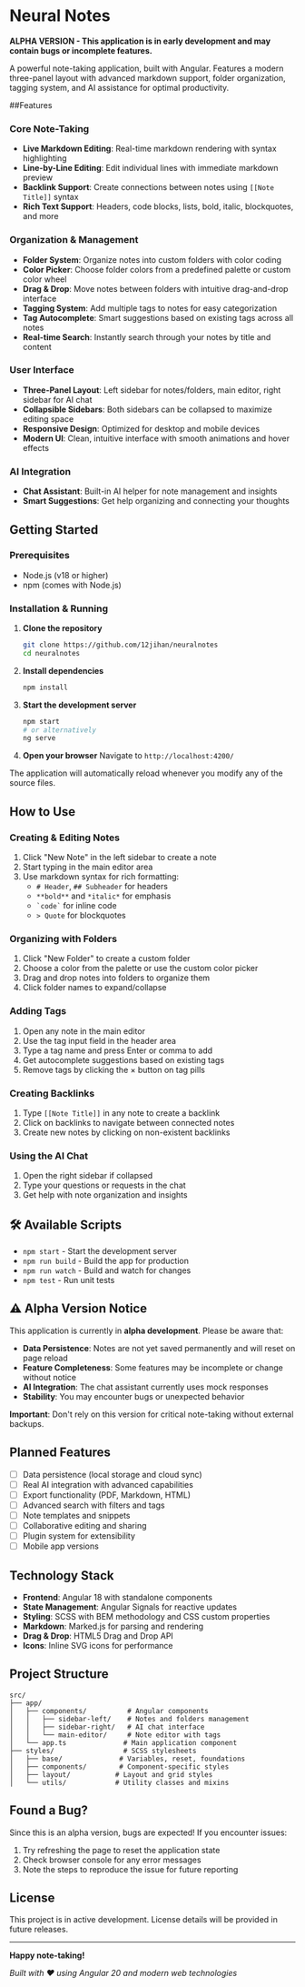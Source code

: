 # Neural Notes

**ALPHA VERSION - This application is in early development and may contain bugs or incomplete features.**

A powerful note-taking application, built with Angular. Features a modern three-panel layout with advanced markdown support, folder organization, tagging system, and AI assistance for optimal productivity.

##Features

### Core Note-Taking
- **Live Markdown Editing**: Real-time markdown rendering with syntax highlighting
- **Line-by-Line Editing**: Edit individual lines with immediate markdown preview
- **Backlink Support**: Create connections between notes using `[[Note Title]]` syntax
- **Rich Text Support**: Headers, code blocks, lists, bold, italic, blockquotes, and more

### Organization & Management
- **Folder System**: Organize notes into custom folders with color coding
- **Color Picker**: Choose folder colors from a predefined palette or custom color wheel
- **Drag & Drop**: Move notes between folders with intuitive drag-and-drop interface
- **Tagging System**: Add multiple tags to notes for easy categorization
- **Tag Autocomplete**: Smart suggestions based on existing tags across all notes
- **Real-time Search**: Instantly search through your notes by title and content

### User Interface
- **Three-Panel Layout**: Left sidebar for notes/folders, main editor, right sidebar for AI chat
- **Collapsible Sidebars**: Both sidebars can be collapsed to maximize editing space
- **Responsive Design**: Optimized for desktop and mobile devices
- **Modern UI**: Clean, intuitive interface with smooth animations and hover effects

### AI Integration
- **Chat Assistant**: Built-in AI helper for note management and insights
- **Smart Suggestions**: Get help organizing and connecting your thoughts

## Getting Started

### Prerequisites
- Node.js (v18 or higher)
- npm (comes with Node.js)

### Installation & Running

1. **Clone the repository**
   ```bash
   git clone https://github.com/12jihan/neuralnotes
   cd neuralnotes
   ```

2. **Install dependencies**
   ```bash
   npm install
   ```

3. **Start the development server**
   ```bash
   npm start
   # or alternatively
   ng serve
   ```

4. **Open your browser**
   Navigate to `http://localhost:4200/`

The application will automatically reload whenever you modify any of the source files.

## How to Use

### Creating & Editing Notes
1. Click "New Note" in the left sidebar to create a note
2. Start typing in the main editor area
3. Use markdown syntax for rich formatting:
   - `# Header`, `## Subheader` for headers
   - `**bold**` and `*italic*` for emphasis
   - `` `code` `` for inline code
   - `> Quote` for blockquotes

### Organizing with Folders
1. Click "New Folder" to create a custom folder
2. Choose a color from the palette or use the custom color picker
3. Drag and drop notes into folders to organize them
4. Click folder names to expand/collapse

### Adding Tags
1. Open any note in the main editor
2. Use the tag input field in the header area
3. Type a tag name and press Enter or comma to add
4. Get autocomplete suggestions based on existing tags
5. Remove tags by clicking the × button on tag pills

### Creating Backlinks
1. Type `[[Note Title]]` in any note to create a backlink
2. Click on backlinks to navigate between connected notes
3. Create new notes by clicking on non-existent backlinks

### Using the AI Chat
1. Open the right sidebar if collapsed
2. Type your questions or requests in the chat
3. Get help with note organization and insights

## 🛠 Available Scripts

- `npm start` - Start the development server
- `npm run build` - Build the app for production  
- `npm run watch` - Build and watch for changes
- `npm test` - Run unit tests

## ⚠️ Alpha Version Notice

This application is currently in **alpha development**. Please be aware that:

- **Data Persistence**: Notes are not yet saved permanently and will reset on page reload
- **Feature Completeness**: Some features may be incomplete or change without notice
- **AI Integration**: The chat assistant currently uses mock responses
- **Stability**: You may encounter bugs or unexpected behavior

**Important**: Don't rely on this version for critical note-taking without external backups.

## Planned Features

- [ ] Data persistence (local storage and cloud sync)
- [ ] Real AI integration with advanced capabilities
- [ ] Export functionality (PDF, Markdown, HTML)
- [ ] Advanced search with filters and tags
- [ ] Note templates and snippets
- [ ] Collaborative editing and sharing
- [ ] Plugin system for extensibility
- [ ] Mobile app versions

## Technology Stack

- **Frontend**: Angular 18 with standalone components
- **State Management**: Angular Signals for reactive updates  
- **Styling**: SCSS with BEM methodology and CSS custom properties
- **Markdown**: Marked.js for parsing and rendering
- **Drag & Drop**: HTML5 Drag and Drop API
- **Icons**: Inline SVG icons for performance

## Project Structure

```
src/
├── app/
│   ├── components/          # Angular components
│   │   ├── sidebar-left/    # Notes and folders management
│   │   ├── sidebar-right/   # AI chat interface  
│   │   └── main-editor/     # Note editor with tags
│   └── app.ts              # Main application component
├── styles/                 # SCSS stylesheets
│   ├── base/              # Variables, reset, foundations
│   ├── components/        # Component-specific styles
│   ├── layout/           # Layout and grid styles  
│   └── utils/            # Utility classes and mixins
```

## Found a Bug?

Since this is an alpha version, bugs are expected! If you encounter issues:

1. Try refreshing the page to reset the application state
2. Check browser console for any error messages
3. Note the steps to reproduce the issue for future reporting

## License

This project is in active development. License details will be provided in future releases.

---

**Happy note-taking!**

*Built with ❤️ using Angular 20 and modern web technologies*
